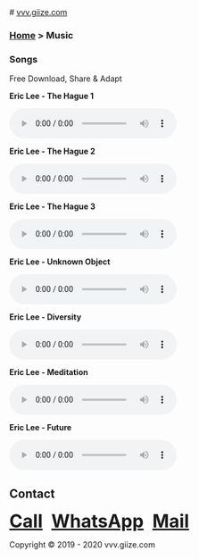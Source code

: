 <head>
<link rel="apple-touch-icon" sizes="180x180" href="/apple-touch-icon.png">
<link rel="icon" type="image/png" sizes="32x32" href="/favicon-32x32.png">
<link rel="icon" type="image/png" sizes="16x16" href="/favicon-16x16.png">
<link rel="manifest" href="/site.webmanifest">
<meta name="viewport" content="width=device-width, initial-scale=1">
<style>
img {
  border-radius: 50%;
}
</style>
</head>
# <a href="http://vvv.giize.com" >vvv.giize.com</a>

### <a href="https://ictg.github.io" >Home</a> > Music

### Songs
Free Download, Share & Adapt

**Eric Lee - The Hague 1**
	
<audio src="/The-Hague-1.mp3" controls ></audio>

**Eric Lee - The Hague 2**
	
<audio src="/The-Hague-2.mp3" controls ></audio>

**Eric Lee - The Hague 3**
	
<audio src="/The-Hague-3.mp3" controls ></audio>

**Eric Lee - Unknown Object**

<audio src="/Unknown-Object.mp3" controls ></audio>

**Eric Lee -  Diversity**
	
<audio src="/Diversity.mp3" controls ></audio>

**Eric Lee -  Meditation**
	
<audio src="/Meditation.mp3" controls ></audio>

**Eric Lee -  Future**
	
<audio src="/Future.mp3" controls ></audio>

## Contact
<strong><font size="6"><a href="tel:+31684153347">Call</a></font></strong> &nbsp;&nbsp; <strong><font size="6"> <a href="https://wa.me/31684153347?text=VVV.GIIZE.COM" target="_blank">WhatsApp</a></font></strong> &nbsp;&nbsp; <strong><font size="6"><a href="mailto:vvv.giize@gmail.com" target="_blank">Mail</a></font></strong>

Copyright © 2019 - 2020 vvv.giize.com
